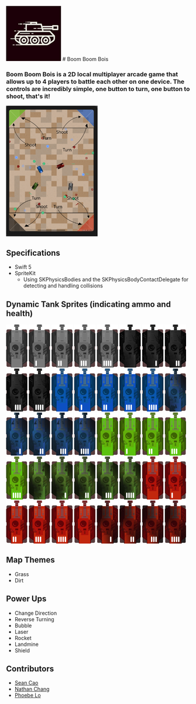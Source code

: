 <img src="https://github.com/SeanSCao/BoomBoomBois/blob/master/images/appIcon.png" width="150">
# Boom Boom Bois

### Boom Boom Bois is a 2D local multiplayer arcade game that allows up to 4 players to battle each other on one device. The controls are incredibly simple, one button to turn, one button to shoot, that's it!

<img src="https://github.com/SeanSCao/BoomBoomBois/blob/master/images/screenshot.png" width="250">

## Specifications
- Swift 5
- SpriteKit
    - Using SKPhysicsBodies and the SKPhysicsBodyContactDelegate for detecting and handling collisions

## Dynamic Tank Sprites (indicating ammo and health)
![alt](/BoomBoomBois/Assets.xcassets/Tanks/Black0.imageset/black0.png) 
![alt](/BoomBoomBois/Assets.xcassets/Tanks/Black1.imageset/black1.png)
![alt](/BoomBoomBois/Assets.xcassets/Tanks/Black2.imageset/black2.png)
![alt](/BoomBoomBois/Assets.xcassets/Tanks/Black3.imageset/black3.png)
![alt](/BoomBoomBois/Assets.xcassets/Tanks/Black4.imageset/black4.png)
![alt](/BoomBoomBois/Assets.xcassets/Tanks/BlackD0.imageset/blackD0.png)
![alt](/BoomBoomBois/Assets.xcassets/Tanks/BlackD1.imageset/blackD1.png)
![alt](/BoomBoomBois/Assets.xcassets/Tanks/BlackD2.imageset/blackD2.png)
![alt](/BoomBoomBois/Assets.xcassets/Tanks/BlackD3.imageset/blackD3.png)
![alt](/BoomBoomBois/Assets.xcassets/Tanks/BlackD4.imageset/blackD4.png)
![alt](/BoomBoomBois/Assets.xcassets/Tanks/Blue0.imageset/blue0.png) 
![alt](/BoomBoomBois/Assets.xcassets/Tanks/Blue1.imageset/blue1.png) 
![alt](/BoomBoomBois/Assets.xcassets/Tanks/Blue2.imageset/blue2.png) 
![alt](/BoomBoomBois/Assets.xcassets/Tanks/Blue3.imageset/blue3.png) 
![alt](/BoomBoomBois/Assets.xcassets/Tanks/Blue4.imageset/blue4.png) 
![alt](/BoomBoomBois/Assets.xcassets/Tanks/BlueD0.imageset/blueD0.png) 
![alt](/BoomBoomBois/Assets.xcassets/Tanks/BlueD1.imageset/blueD1.png) 
![alt](/BoomBoomBois/Assets.xcassets/Tanks/BlueD2.imageset/blueD2.png) 
![alt](/BoomBoomBois/Assets.xcassets/Tanks/BlueD3.imageset/blueD3.png) 
![alt](/BoomBoomBois/Assets.xcassets/Tanks/BlueD4.imageset/blueD4.png) 
![alt](/BoomBoomBois/Assets.xcassets/Tanks/Green0.imageset/green0.png) 
![alt](/BoomBoomBois/Assets.xcassets/Tanks/Green1.imageset/green1.png) 
![alt](/BoomBoomBois/Assets.xcassets/Tanks/Green2.imageset/green2.png) 
![alt](/BoomBoomBois/Assets.xcassets/Tanks/Green3.imageset/green3.png) 
![alt](/BoomBoomBois/Assets.xcassets/Tanks/Green4.imageset/green4.png) 
![alt](/BoomBoomBois/Assets.xcassets/Tanks/GreenD0.imageset/greenD0.png) 
![alt](/BoomBoomBois/Assets.xcassets/Tanks/GreenD1.imageset/greenD1.png) 
![alt](/BoomBoomBois/Assets.xcassets/Tanks/GreenD2.imageset/greenD2.png) 
![alt](/BoomBoomBois/Assets.xcassets/Tanks/GreenD3.imageset/greenD3.png) 
![alt](/BoomBoomBois/Assets.xcassets/Tanks/GreenD4.imageset/greenD4.png) 
![alt](/BoomBoomBois/Assets.xcassets/Tanks/Red0.imageset/red0.png) 
![alt](/BoomBoomBois/Assets.xcassets/Tanks/Red1.imageset/red1.png) 
![alt](/BoomBoomBois/Assets.xcassets/Tanks/Red2.imageset/red2.png) 
![alt](/BoomBoomBois/Assets.xcassets/Tanks/Red3.imageset/red3.png) 
![alt](/BoomBoomBois/Assets.xcassets/Tanks/Red4.imageset/red4.png) 
![alt](/BoomBoomBois/Assets.xcassets/Tanks/RedD0.imageset/redD0.png) 
![alt](/BoomBoomBois/Assets.xcassets/Tanks/RedD1.imageset/redD1.png) 
![alt](/BoomBoomBois/Assets.xcassets/Tanks/RedD2.imageset/redD2.png) 
![alt](/BoomBoomBois/Assets.xcassets/Tanks/RedD3.imageset/redD3.png) 
![alt](/BoomBoomBois/Assets.xcassets/Tanks/RedD4.imageset/redD4.png) 

## Map Themes
- Grass
- Dirt

## Power Ups
- Change Direction
- Reverse Turning
- Bubble
- Laser
- Rocket
- Landmine
- Shield

## Contributors

- [Sean Cao](https://www.github.com/SeanSCao)
- [Nathan Chang](https://www.github.com/Taekwonm)
- [Phoebe Lo](https://helloimphoebe.myportfolio.com/)